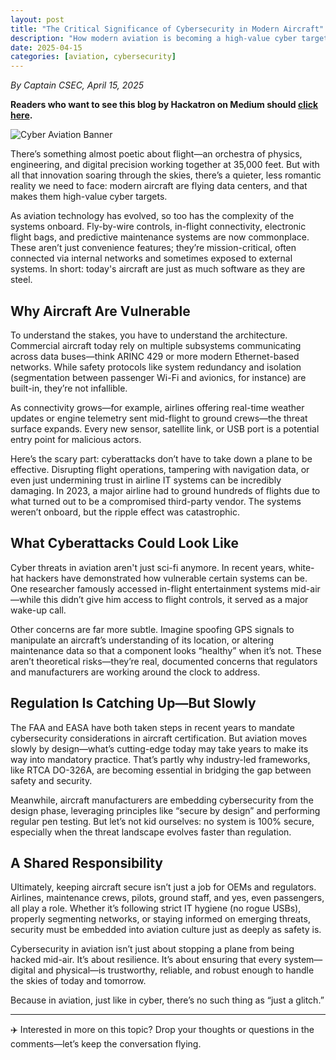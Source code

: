 ```yaml
---
layout: post
title: "The Critical Significance of Cybersecurity in Modern Aircraft"
description: "How modern aviation is becoming a high-value cyber target—and what it means for us all."
date: 2025-04-15
categories: [aviation, cybersecurity]
---
```


*By Captain CSEC, April 15, 2025*

**Readers who want to see this blog by Hackatron on Medium should [click here](https://medium.com/@highroller039/the-critical-significance-of-cybersecurity-in-modern-aircraft-a3d160ad0cbc).**

![Cyber Aviation Banner](/images/cyber-aviation.jpg)

There’s something almost poetic about flight—an orchestra of physics, engineering, and digital precision working together at 35,000 feet. But with all that innovation soaring through the skies, there’s a quieter, less romantic reality we need to face: modern aircraft are flying data centers, and that makes them high-value cyber targets.

As aviation technology has evolved, so too has the complexity of the systems onboard. Fly-by-wire controls, in-flight connectivity, electronic flight bags, and predictive maintenance systems are now commonplace. These aren’t just convenience features; they’re mission-critical, often connected via internal networks and sometimes exposed to external systems. In short: today's aircraft are just as much software as they are steel.

## Why Aircraft Are Vulnerable

To understand the stakes, you have to understand the architecture. Commercial aircraft today rely on multiple subsystems communicating across data buses—think ARINC 429 or more modern Ethernet-based networks. While safety protocols like system redundancy and isolation (segmentation between passenger Wi-Fi and avionics, for instance) are built-in, they’re not infallible.

As connectivity grows—for example, airlines offering real-time weather updates or engine telemetry sent mid-flight to ground crews—the threat surface expands. Every new sensor, satellite link, or USB port is a potential entry point for malicious actors.

Here’s the scary part: cyberattacks don’t have to take down a plane to be effective. Disrupting flight operations, tampering with navigation data, or even just undermining trust in airline IT systems can be incredibly damaging. In 2023, a major airline had to ground hundreds of flights due to what turned out to be a compromised third-party vendor. The systems weren’t onboard, but the ripple effect was catastrophic.

## What Cyberattacks Could Look Like

Cyber threats in aviation aren't just sci-fi anymore. In recent years, white-hat hackers have demonstrated how vulnerable certain systems can be. One researcher famously accessed in-flight entertainment systems mid-air—while this didn’t give him access to flight controls, it served as a major wake-up call.

Other concerns are far more subtle. Imagine spoofing GPS signals to manipulate an aircraft’s understanding of its location, or altering maintenance data so that a component looks “healthy” when it’s not. These aren’t theoretical risks—they’re real, documented concerns that regulators and manufacturers are working around the clock to address.

## Regulation Is Catching Up—But Slowly

The FAA and EASA have both taken steps in recent years to mandate cybersecurity considerations in aircraft certification. But aviation moves slowly by design—what’s cutting-edge today may take years to make its way into mandatory practice. That’s partly why industry-led frameworks, like RTCA DO-326A, are becoming essential in bridging the gap between safety and security.

Meanwhile, aircraft manufacturers are embedding cybersecurity from the design phase, leveraging principles like “secure by design” and performing regular pen testing. But let’s not kid ourselves: no system is 100% secure, especially when the threat landscape evolves faster than regulation.

## A Shared Responsibility

Ultimately, keeping aircraft secure isn’t just a job for OEMs and regulators. Airlines, maintenance crews, pilots, ground staff, and yes, even passengers, all play a role. Whether it’s following strict IT hygiene (no rogue USBs), properly segmenting networks, or staying informed on emerging threats, security must be embedded into aviation culture just as deeply as safety is.

Cybersecurity in aviation isn’t just about stopping a plane from being hacked mid-air. It’s about resilience. It’s about ensuring that every system—digital and physical—is trustworthy, reliable, and robust enough to handle the skies of today and tomorrow.

Because in aviation, just like in cyber, there’s no such thing as “just a glitch.”

---

✈️ Interested in more on this topic? Drop your thoughts or questions in the comments—let’s keep the conversation flying.
